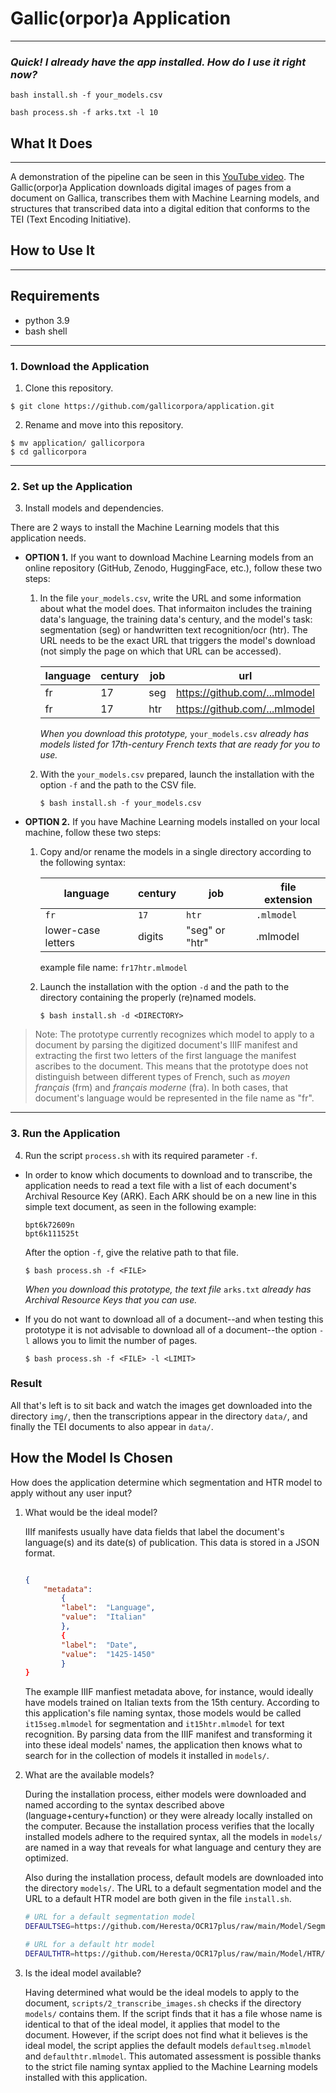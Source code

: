 # Gallic(orpor)a Application

---
### *Quick! I already have the app installed. How do I use it right now?*
```
bash install.sh -f your_models.csv
```
```
bash process.sh -f arks.txt -l 10
```

## **What It Does**
___
A demonstration of the pipeline can be seen in this [YouTube video](https://www.youtube.com/watch?v=iSpGQuKMvlY).
The Gallic(orpor)a Application downloads digital images of pages from a document on Gallica, transcribes them with Machine Learning models, and structures that transcribed data into a digital edition that conforms to the TEI (Text Encoding Initiative).

## **How to Use It**
___
## Requirements
- python 3.9
- bash shell
---
### 1. Download the Application
1. Clone this repository.
```
$ git clone https://github.com/gallicorpora/application.git
```
2. Rename and move into this repository.
```
$ mv application/ gallicorpora
$ cd gallicorpora
```
---
### 2. Set up the Application
3. Install models and dependencies.

There are 2 ways to install the Machine Learning models that this application needs.

- **OPTION 1.** If you want to download Machine Learning models from an online repository (GitHub, Zenodo, HuggingFace, etc.), follow these two steps:

    1. In the file `your_models.csv`, write the URL and some information about what the model does. That informaiton includes the training data's language, the training data's century, and the model's task: segmentation (seg) or handwritten text recognition/ocr (htr). The URL needs to be the exact URL that triggers the model's download (not simply the page on which that URL can be accessed).

        |language|century|job|url|
        |--------|-------|---|---|
        |fr|17|seg|https://github.com/...mlmodel|
        |fr|17|htr|https://github.com/...mlmodel|

        *When you download this prototype,* `your_models.csv` *already has models listed for 17th-century French texts that are ready for you to use.*

    2. With the `your_models.csv` prepared, launch the installation with the option `-f` and the path to the CSV file.
        ```
        $ bash install.sh -f your_models.csv
        ```

- **OPTION 2.** If you have Machine Learning models installed on your local machine, follow these two steps:

    1. Copy and/or rename the models in a single directory according to the following syntax:

        |language|century|job|file extension|
        |--|--|--|--|
        |`fr`|`17`|`htr`|`.mlmodel`|
        |lower-case letters|digits|"seg" or "htr"|.mlmodel

        example file name: `fr17htr.mlmodel`

    2. Launch the installation with the option `-d` and the path to the directory containing the properly (re)named models.

        ```
        $ bash install.sh -d <DIRECTORY>
        ```

>Note: The prototype currently recognizes which model to apply to a document by parsing the digitized document's IIIF manifest and extracting the first two letters of the first language the manifest ascribes to the document. This means that the prototype does not distinguish between different types of French, such as *moyen français* (frm) and *français moderne* (fra). In both cases, that document's language would be represented in the file name as "fr".

---
### 3. Run the Application
4. Run the script `process.sh` with its required parameter `-f`.

- In order to know which documents to download and to transcribe, the application needs to read a text file with a list of each document's Archival Resource Key (ARK). Each ARK should be on a new line in this simple text document, as seen in the following example:

    ```  
    bpt6k72609n
    bpt6k111525t
    ```
    After the option `-f`, give the relative path to that file.
    ```
    $ bash process.sh -f <FILE>
    ```
    *When you download this prototype, the text file* `arks.txt` *already has Archival Resource Keys that you can use.*
- If you do not want to download all of a document--and when testing this prototype it is not advisable to download all of a document--the option `-l` allows you to limit the number of pages.
    ```
    $ bash process.sh -f <FILE> -l <LIMIT>
    ```
### Result
All that's left is to sit back and watch the images get downloaded into the directory `img/`, then the transcriptions appear in the directory `data/`, and finally the TEI documents to also appear in `data/`.

## How the Model Is Chosen

How does the application determine which segmentation and HTR model to apply without any user input?

1. What would be the ideal model?


    IIIf manifests usually have data fields that label the document's language(s) and its date(s) of publication. This data is stored in a JSON format.
    
    ```json
    
    {
        "metadata":
            {
            "label":  "Language",
            "value":  "Italian"
            },
            {
            "label":  "Date",
            "value":  "1425-1450"
            }
    }
    ```
    The example IIIF manfiest metadata above, for instance, would ideally have models trained on Italian texts from the 15th century. According to this application's file naming syntax, those models would be called `it15seg.mlmodel` for segmentation and `it15htr.mlmodel` for text recognition. By parsing data from the IIIF manifest and transforming it into these ideal models' names, the application then knows what to search for in the collection of models it installed in `models/`.

2. What are the available models?

    During the installation process, either models were downloaded and named according to the syntax described above (language+century+function) or they were already locally installed on the computer. Because the installation process verifies that the locally installed models adhere to the required syntax, all the models in `models/` are named in a way that reveals for what language and century they are optimized.
    
    Also during the installation process, default models are downloaded into the directory `models/`. The URL to a default segmentation model and the URL to a default HTR model are both given in the file `install.sh`.

    
    ```bash
    # URL for a default segmentation model
    DEFAULTSEG=https://github.com/Heresta/OCR17plus/raw/main/Model/Segment/appenzeller.mlmodel

    # URL for a default htr model
    DEFAULTHTR=https://github.com/Heresta/OCR17plus/raw/main/Model/HTR/dentduchat.mlmodel
    ```
3. Is the ideal model available?

    Having determined what would be the ideal models to apply to the document, `scripts/2_transcribe_images.sh` checks if the directory `models/` contains them. If the script finds that it has a file whose name is identical to that of the ideal model, it applies that model to the document. However, if the script does not find what it believes is the ideal model, the script applies the default models `defaultseg.mlmodel` and `defaulthtr.mlmodel`. This automated assessment is possible thanks to the strict file naming syntax applied to the Machine Learning models installed with this application.
